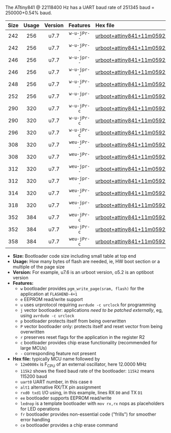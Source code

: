The ATtiny841 @ 22118400 Hz has a UART baud rate of 251345 baud = 250000+0.54% baud.

|Size|Usage|Version|Features|Hex file|
|:-:|:-:|:-:|:-:|:--|
|242|256|u7.7|`w-u-jPr--`|[urboot+attiny841+11m0592x++125k0_uart0_rxa2_txa1_lednop.hex](https://raw.githubusercontent.com/stefanrueger/urboot.hex/main/mcus/attiny841/external_oscillator/fcpu+11m0592_Hz/br++125k0_bps/urboot+attiny841+11m0592x++125k0_uart0_rxa2_txa1_lednop.hex)|
|242|256|u7.7|`w-u-jPr--`|[urboot+attiny841+11m0592x++125k0_uart1_rxa4_txa5_lednop.hex](https://raw.githubusercontent.com/stefanrueger/urboot.hex/main/mcus/attiny841/external_oscillator/fcpu+11m0592_Hz/br++125k0_bps/urboot+attiny841+11m0592x++125k0_uart1_rxa4_txa5_lednop.hex)|
|246|256|u7.7|`w-u-jpr--`|[urboot+attiny841+11m0592x++125k0_uart0_rxa2_txa1_lednop_fr.hex](https://raw.githubusercontent.com/stefanrueger/urboot.hex/main/mcus/attiny841/external_oscillator/fcpu+11m0592_Hz/br++125k0_bps/urboot+attiny841+11m0592x++125k0_uart0_rxa2_txa1_lednop_fr.hex)|
|246|256|u7.7|`w-u-jpr--`|[urboot+attiny841+11m0592x++125k0_uart1_rxa4_txa5_lednop_fr.hex](https://raw.githubusercontent.com/stefanrueger/urboot.hex/main/mcus/attiny841/external_oscillator/fcpu+11m0592_Hz/br++125k0_bps/urboot+attiny841+11m0592x++125k0_uart1_rxa4_txa5_lednop_fr.hex)|
|248|256|u7.7|`w-u-jPr--`|[urboot+attiny841+11m0592x++125k0_uart0_alt1_rxb2_txa7_lednop.hex](https://raw.githubusercontent.com/stefanrueger/urboot.hex/main/mcus/attiny841/external_oscillator/fcpu+11m0592_Hz/br++125k0_bps/urboot+attiny841+11m0592x++125k0_uart0_alt1_rxb2_txa7_lednop.hex)|
|252|256|u7.7|`w-u-jpr--`|[urboot+attiny841+11m0592x++125k0_uart0_alt1_rxb2_txa7_lednop_fr.hex](https://raw.githubusercontent.com/stefanrueger/urboot.hex/main/mcus/attiny841/external_oscillator/fcpu+11m0592_Hz/br++125k0_bps/urboot+attiny841+11m0592x++125k0_uart0_alt1_rxb2_txa7_lednop_fr.hex)|
|290|320|u7.7|`w-u-jPr-c`|[urboot+attiny841+11m0592x++125k0_uart0_rxa2_txa1_lednop_fr_ce.hex](https://raw.githubusercontent.com/stefanrueger/urboot.hex/main/mcus/attiny841/external_oscillator/fcpu+11m0592_Hz/br++125k0_bps/urboot+attiny841+11m0592x++125k0_uart0_rxa2_txa1_lednop_fr_ce.hex)|
|290|320|u7.7|`w-u-jPr-c`|[urboot+attiny841+11m0592x++125k0_uart1_rxa4_txa5_lednop_fr_ce.hex](https://raw.githubusercontent.com/stefanrueger/urboot.hex/main/mcus/attiny841/external_oscillator/fcpu+11m0592_Hz/br++125k0_bps/urboot+attiny841+11m0592x++125k0_uart1_rxa4_txa5_lednop_fr_ce.hex)|
|296|320|u7.7|`w-u-jPr-c`|[urboot+attiny841+11m0592x++125k0_uart0_alt1_rxb2_txa7_lednop_fr_ce.hex](https://raw.githubusercontent.com/stefanrueger/urboot.hex/main/mcus/attiny841/external_oscillator/fcpu+11m0592_Hz/br++125k0_bps/urboot+attiny841+11m0592x++125k0_uart0_alt1_rxb2_txa7_lednop_fr_ce.hex)|
|308|320|u7.7|`weu-jPr--`|[urboot+attiny841+11m0592x++125k0_uart0_rxa2_txa1_ee_lednop.hex](https://raw.githubusercontent.com/stefanrueger/urboot.hex/main/mcus/attiny841/external_oscillator/fcpu+11m0592_Hz/br++125k0_bps/urboot+attiny841+11m0592x++125k0_uart0_rxa2_txa1_ee_lednop.hex)|
|308|320|u7.7|`weu-jPr--`|[urboot+attiny841+11m0592x++125k0_uart1_rxa4_txa5_ee_lednop.hex](https://raw.githubusercontent.com/stefanrueger/urboot.hex/main/mcus/attiny841/external_oscillator/fcpu+11m0592_Hz/br++125k0_bps/urboot+attiny841+11m0592x++125k0_uart1_rxa4_txa5_ee_lednop.hex)|
|312|320|u7.7|`weu-jpr--`|[urboot+attiny841+11m0592x++125k0_uart0_rxa2_txa1_ee_lednop_fr.hex](https://raw.githubusercontent.com/stefanrueger/urboot.hex/main/mcus/attiny841/external_oscillator/fcpu+11m0592_Hz/br++125k0_bps/urboot+attiny841+11m0592x++125k0_uart0_rxa2_txa1_ee_lednop_fr.hex)|
|312|320|u7.7|`weu-jpr--`|[urboot+attiny841+11m0592x++125k0_uart1_rxa4_txa5_ee_lednop_fr.hex](https://raw.githubusercontent.com/stefanrueger/urboot.hex/main/mcus/attiny841/external_oscillator/fcpu+11m0592_Hz/br++125k0_bps/urboot+attiny841+11m0592x++125k0_uart1_rxa4_txa5_ee_lednop_fr.hex)|
|314|320|u7.7|`weu-jPr--`|[urboot+attiny841+11m0592x++125k0_uart0_alt1_rxb2_txa7_ee_lednop.hex](https://raw.githubusercontent.com/stefanrueger/urboot.hex/main/mcus/attiny841/external_oscillator/fcpu+11m0592_Hz/br++125k0_bps/urboot+attiny841+11m0592x++125k0_uart0_alt1_rxb2_txa7_ee_lednop.hex)|
|318|320|u7.7|`weu-jpr--`|[urboot+attiny841+11m0592x++125k0_uart0_alt1_rxb2_txa7_ee_lednop_fr.hex](https://raw.githubusercontent.com/stefanrueger/urboot.hex/main/mcus/attiny841/external_oscillator/fcpu+11m0592_Hz/br++125k0_bps/urboot+attiny841+11m0592x++125k0_uart0_alt1_rxb2_txa7_ee_lednop_fr.hex)|
|352|384|u7.7|`weu-jPr-c`|[urboot+attiny841+11m0592x++125k0_uart0_rxa2_txa1_ee_lednop_fr_ce.hex](https://raw.githubusercontent.com/stefanrueger/urboot.hex/main/mcus/attiny841/external_oscillator/fcpu+11m0592_Hz/br++125k0_bps/urboot+attiny841+11m0592x++125k0_uart0_rxa2_txa1_ee_lednop_fr_ce.hex)|
|352|384|u7.7|`weu-jPr-c`|[urboot+attiny841+11m0592x++125k0_uart1_rxa4_txa5_ee_lednop_fr_ce.hex](https://raw.githubusercontent.com/stefanrueger/urboot.hex/main/mcus/attiny841/external_oscillator/fcpu+11m0592_Hz/br++125k0_bps/urboot+attiny841+11m0592x++125k0_uart1_rxa4_txa5_ee_lednop_fr_ce.hex)|
|358|384|u7.7|`weu-jPr-c`|[urboot+attiny841+11m0592x++125k0_uart0_alt1_rxb2_txa7_ee_lednop_fr_ce.hex](https://raw.githubusercontent.com/stefanrueger/urboot.hex/main/mcus/attiny841/external_oscillator/fcpu+11m0592_Hz/br++125k0_bps/urboot+attiny841+11m0592x++125k0_uart0_alt1_rxb2_txa7_ee_lednop_fr_ce.hex)|

- **Size:** Bootloader code size including small table at top end
- **Usage:** How many bytes of flash are needed, ie, HW boot section or a multiple of the page size
- **Version:** For example, u7.6 is an urboot version, o5.2 is an optiboot version
- **Features:**
  + `w` bootloader provides `pgm_write_page(sram, flash)` for the application at `FLASHEND-4+1`
  + `e` EEPROM read/write support
  + `u` uses urprotocol requiring `avrdude -c urclock` for programming
  + `j` vector bootloader: applications *need to be patched externally*, eg, using `avrdude -c urclock`
  + `p` bootloader protects itself from being overwritten
  + `P` vector bootloader only: protects itself and reset vector from being overwritten
  + `r` preserves reset flags for the application in the register R2
  + `c` bootloader provides chip erase functionality (recommended for large MCUs)
  + `-` corresponding feature not present
- **Hex file:** typically MCU name followed by
  + `12m0000x` is F<sub>CPU</sub> of an external oscillator, here 12.0000 MHz
  + `115k2` shows the fixed baud rate of the bootloader: `115k2` means 115200 baud
  + `uart0` UART number, in this case `0`
  + `alt1` alternative RX/TX pin assignment
  + `rxd0 txd1` I/O using, in this example, lines RX `D0` and TX `D1`
  + `ee` bootloader supports EEPROM read/write
  + `lednop` is a template bootloader with `mov rx,rx` nops as placeholders for LED operations
  + `fr` bootloader provides non-essential code ("frills") for smoother error handling
  + `ce` bootloader provides a chip erase command

